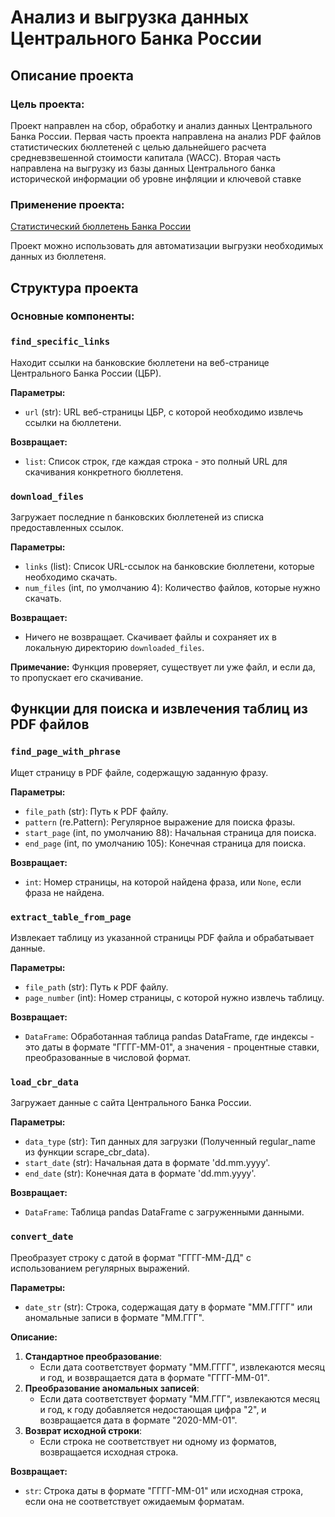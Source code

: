 # Анализ и выгрузка данных Центрального Банка России

## Описание проекта


### Цель проекта:
Проект направлен на сбор, обработку и анализ данных Центрального Банка России. 
Первая часть проекта направлена на анализ PDF файлов статистических бюллетеней с целью дальнейшего расчета средневзвешенной стоимости капитала (WACC). 
Вторая часть направлена на выгрузку из базы данных Центрального банка исторической информации об уровне инфляции и ключевой ставке

### Применение проекта:
[Статистический бюллетень Банка России](https://www.cbr.ru/statistics/bbs/)

Проект можно использовать для автоматизации выгрузки необходимых данных из бюллетеня.

## Структура проекта

### Основные компоненты:


### __`find_specific_links`__

Находит ссылки на банковские бюллетени на веб-странице Центрального Банка России (ЦБР).

**Параметры:**
- `url` (str): URL веб-страницы ЦБР, с которой необходимо извлечь ссылки на бюллетени.

**Возвращает:**
- `list`: Список строк, где каждая строка - это полный URL для скачивания конкретного бюллетеня.

### __`download_files`__

Загружает последние n банковских бюллетеней из списка предоставленных ссылок.

**Параметры:**
- `links` (list): Список URL-ссылок на банковские бюллетени, которые необходимо скачать.
- `num_files` (int, по умолчанию 4): Количество файлов, которые нужно скачать.

**Возвращает:**
- Ничего не возвращает. Скачивает файлы и сохраняет их в локальную директорию `downloaded_files`. 

**Примечание:**
Функция проверяет, существует ли уже файл, и если да, то пропускает его скачивание.

## Функции для поиска и извлечения таблиц из PDF файлов

### __`find_page_with_phrase`__

Ищет страницу в PDF файле, содержащую заданную фразу.

**Параметры:**
- `file_path` (str): Путь к PDF файлу.
- `pattern` (re.Pattern): Регулярное выражение для поиска фразы.
- `start_page` (int, по умолчанию 88): Начальная страница для поиска.
- `end_page` (int, по умолчанию 105): Конечная страница для поиска.

**Возвращает:**
- `int`: Номер страницы, на которой найдена фраза, или `None`, если фраза не найдена.

### __`extract_table_from_page`__

Извлекает таблицу из указанной страницы PDF файла и обрабатывает данные.

**Параметры:**
- `file_path` (str): Путь к PDF файлу.
- `page_number` (int): Номер страницы, с которой нужно извлечь таблицу.

**Возвращает:**
- `DataFrame`: Обработанная таблица pandas DataFrame, где индексы - это даты в формате "ГГГГ-ММ-01", а значения - процентные ставки, преобразованные в числовой формат.

### __`load_cbr_data`__

Загружает данные с сайта Центрального Банка России.

**Параметры:**
- `data_type` (str): Тип данных для загрузки (Полученный regular_name из функции scrape_cbr_data).
- `start_date` (str): Начальная дата в формате 'dd.mm.yyyy'.
- `end_date` (str): Конечная дата в формате 'dd.mm.yyyy'.

**Возвращает:**
- `DataFrame`: Таблица pandas DataFrame с загруженными данными.

### __`convert_date`__

Преобразует строку с датой в формат "ГГГГ-ММ-ДД" с использованием регулярных выражений.

**Параметры:**
- `date_str` (str): Строка, содержащая дату в формате "ММ.ГГГГ" или аномальные записи в формате "ММ.ГГГ".

**Описание:**
1. **Стандартное преобразование**: 
    - Если дата соответствует формату "ММ.ГГГГ", извлекаются месяц и год, и возвращается дата в формате "ГГГГ-ММ-01".
2. **Преобразование аномальных записей**: 
    - Если дата соответствует формату "ММ.ГГГ", извлекаются месяц и год, к году добавляется недостающая цифра "2", и возвращается дата в формате "2020-ММ-01".
3. **Возврат исходной строки**: 
    - Если строка не соответствует ни одному из форматов, возвращается исходная строка.

**Возвращает:**
- `str`: Строка даты в формате "ГГГГ-ММ-01" или исходная строка, если она не соответствует ожидаемым форматам.
